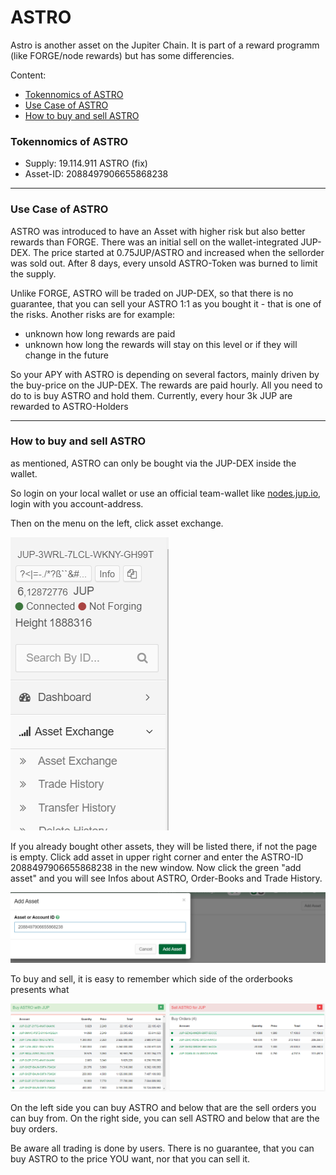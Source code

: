 # ASTRO

Astro is another asset on the Jupiter Chain. It is part of a reward programm (like FORGE/node rewards) but has some differencies.

Content:

-  [Tokennomics of ASTRO](#Tokennomics-of-ASTRO)
- [Use Case of ASTRO](#Use-Case-of-ASTRO)
- [How to buy and sell ASTRO](#How-to-buy-and-sell-ASTRO)

### Tokennomics of ASTRO

- Supply: 19.114.911 ASTRO (fix)
- Asset-ID: 2088497906655868238



______________________________________________________________________________________________________________________________

### Use Case of ASTRO

ASTRO was introduced to have an Asset with higher risk but also better rewards than FORGE. There was an initial sell on the wallet-integrated JUP-DEX. The price started at 0.75JUP/ASTRO and increased when the sellorder was sold out. After 8 days, every unsold ASTRO-Token was burned to limit the supply.

Unlike FORGE, ASTRO will be traded on JUP-DEX, so that there is no guarantee, that you can sell your ASTRO 1:1 as you bought it - that is one of the risks. Another risks are for example:

- unknown how long rewards are paid
- unknown how long the rewards will stay on this level or if they will change in the future

So your APY with ASTRO is depending on several factors, mainly driven by the buy-price on the JUP-DEX. The rewards are paid hourly. All you need to do to is buy ASTRO and hold them. Currently, every hour 3k JUP are rewarded to ASTRO-Holders

____________________________________________

### How to buy and sell ASTRO

as mentioned, ASTRO can only be bought via the JUP-DEX inside the wallet.

So login on your local wallet or use an official team-wallet like [nodes.jup.io](nodes.jup.io), login with you account-address.

Then on the menu on the left, click asset exchange.

![image-20210816233222836](pics/image-20210816233222836.png)

If you already bought other assets, they will be listed there, if not the page is empty. Click add asset in upper right corner and enter the ASTRO-ID 2088497906655868238 in the new window. Now click the green "add asset" and you will see Infos about ASTRO, Order-Books and Trade History.

![image-20210816233507303](pics/image-20210816233507303.png)



To buy and sell, it is easy to remember which side of the orderbooks presents what

![image-20210818211209584](pics/image-20210818211209584.png)

On the left side you can buy ASTRO and below that are the sell orders you can buy from. On the right side, you can sell ASTRO and below that are the buy orders.

Be aware all trading is done by users. There is no guarantee, that you can buy ASTRO to the price YOU want, nor that you can sell it.